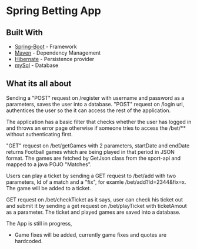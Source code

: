 # Spring Betting App


## Built With

* [Spring-Boot](https://spring.io/projects/spring-boot) - Framework
* [Maven](https://maven.apache.org/) - Dependency Management
* [Hibernate](https://hibernate.org/) - Persistence provider
* [mySql](https://www.mysql.com/) - Database

## What its all about

Sending a "POST" request on /register with username and password as a parameters, saves the user into a database.
"POST" request on /login url, authentices the user so the it can access the rest of the application.

The application has a  basic filter that checks whether the user has logged in and throws an error page otherwise if someone tries to 
access the /bet/** without authenticating first.

"GET" request on /bet/getGames with 2 parameters, startDate and endDate returns Football games which are
being played in that period in JSON format. The games are fetched by GetJson class from the sport-api and mapped to a java POJO "Matches".

Users can play a ticket by sending a GET request to /bet/add with two parameters, Id of a match and a "fix",
for examle /bet/add?Id=2344&fix=x. The game will be added to a ticket.

GET request on /bet/checkTicket as it says, user can check his ticket  out and submit it by sending a get request on /bet/playTicket with
ticketAmout as a parameter. The ticket and played games are saved into a database.

The App is still in progress,
- Game fixes will be added, currently game fixes and quotes are hardcoded.









